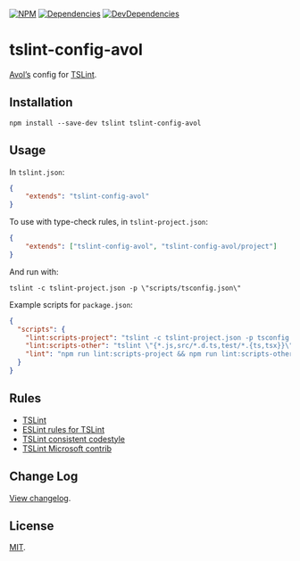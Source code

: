 [![NPM][npm]][npm-url]
[![Dependencies][deps]][deps-url]
[![DevDependencies][deps-dev]][deps-dev-url]

# tslint-config-avol

[Avol’s](https://github.com/Avol-V) config for [TSLint](https://github.com/palantir/tslint).

## Installation

```
npm install --save-dev tslint tslint-config-avol
```

## Usage

In `tslint.json`:

```json
{
	"extends": "tslint-config-avol"
}
```

To use with type-check rules, in `tslint-project.json`:

```json
{
	"extends": ["tslint-config-avol", "tslint-config-avol/project"]
}
```

And run with:

```
tslint -c tslint-project.json -p \"scripts/tsconfig.json\"
```

Example scripts for `package.json`:

```json
{
  "scripts": {
    "lint:scripts-project": "tslint -c tslint-project.json -p tsconfig.json",
    "lint:scripts-other": "tslint \"{*.js,src/*.d.ts,test/*.{ts,tsx}}\"",
    "lint": "npm run lint:scripts-project && npm run lint:scripts-other"
  }
}
```

## Rules

* [TSLint](https://palantir.github.io/tslint/rules/)
* [ESLint rules for TSLint](https://github.com/buzinas/tslint-eslint-rules)
* [TSLint consistent codestyle](https://github.com/ajafff/tslint-consistent-codestyle)
* [TSLint Microsoft contrib](https://github.com/Microsoft/tslint-microsoft-contrib)

## Change Log

[View changelog](CHANGELOG.md).

## License

[MIT](LICENSE).

[npm]: https://img.shields.io/npm/v/tslint-config-avol.svg
[npm-url]: https://npmjs.com/package/tslint-config-avol

[deps]: https://img.shields.io/david/Avol-V/tslint-config-avol.svg
[deps-url]: https://david-dm.org/Avol-V/tslint-config-avol

[deps-dev]: https://img.shields.io/david/dev/Avol-V/tslint-config-avol.svg
[deps-dev-url]: https://david-dm.org/Avol-V/tslint-config-avol?type=dev
